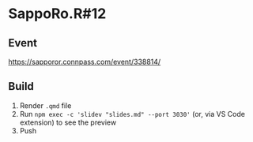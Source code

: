 # SappoRo.R#12

## Event

<https://sapporor.connpass.com/event/338814/>

## Build

1. Render `.qmd` file
2. Run `npm exec -c 'slidev "slides.md" --port 3030'` (or, via VS Code extension) to see the preview
3. Push